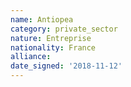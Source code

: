 ```yaml
---
name: Antiopea
category: private_sector
nature: Entreprise
nationality: France
alliance: 
date_signed: '2018-11-12'
---
```

    